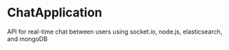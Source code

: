 # ChatApplication

API for real-time chat between users using socket.io, node.js, elasticsearch, and mongoDB
